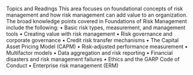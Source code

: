 Topics and Readings
This area focuses on foundational concepts of risk management and how risk management can add value to an organization. 
The broad knowledge points covered in Foundations of Risk Management include the following:
• Basic risk types, measurement, and management tools
• Creating value with risk management
• Risk governance and corporate governance
• Credit risk transfer mechanisms
• The Capital Asset Pricing Model (CAPM)
• Risk-adjusted performance measurement
• Multifactor models
• Data aggregation and risk reporting
• Financial disasters and risk management failures
• Ethics and the GARP Code of Conduct
• Enterprise risk management (ERM)
